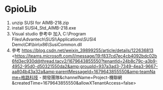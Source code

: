 # GpioLib
1. unzip SUSI for AIMB-218.zip
2. install SUSI4_Std_AIMB-218.exe
3. Visual studio 參考中 加入 C:\Program Files\Advantech\SUSI\Applications\SUSI4 Demo\C#\bin\x86\SusiCommon.dll
4. 參考  https://blog.csdn.net/weixin_39899255/article/details/122636813
<https://teams.microsoft.com/l/message/19:f837cd7ec4cb4092bdc02b6fd3ec930d@thread.tacv2/1679643855550?tenantId=24b8c79c-a3b9-4952-95d0-d50321550da2&amp;groupId=937a3ad3-7349-4ea3-9667-aa804b43a32a&amp;parentMessageId=1679643855550&amp;teamName=格路科技 - 開發團隊&amp;channelName=Project-機聯網&amp;createdTime=1679643855550&amp;allowXTenantAccess=false>
